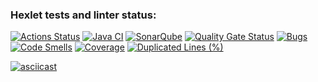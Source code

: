 ### Hexlet tests and linter status:
[![Actions Status](https://github.com/KulikovGM/java-project-71/actions/workflows/hexlet-check.yml/badge.svg)](https://github.com/KulikovGM/java-project-71/actions)
[![Java CI](https://github.com/KulikovGM/java-project-71/actions/workflows/main.yml/badge.svg)](https://github.com/KulikovGM/java-project-71/actions/workflows/main.yml)
[![SonarQube](https://github.com/KulikovGM/java-project-71/actions/workflows/build.yml/badge.svg)](https://github.com/KulikovGM/java-project-71/actions/workflows/build.yml)
[![Quality Gate Status](https://sonarcloud.io/api/project_badges/measure?project=KulikovGM_java-project-71&metric=alert_status)](https://sonarcloud.io/summary/new_code?id=KulikovGM_java-project-71)
[![Bugs](https://sonarcloud.io/api/project_badges/measure?project=KulikovGM_java-project-71&metric=bugs)](https://sonarcloud.io/summary/new_code?id=KulikovGM_java-project-71)
[![Code Smells](https://sonarcloud.io/api/project_badges/measure?project=KulikovGM_java-project-71&metric=code_smells)](https://sonarcloud.io/summary/new_code?id=KulikovGM_java-project-71)
[![Coverage](https://sonarcloud.io/api/project_badges/measure?project=KulikovGM_java-project-71&metric=coverage)](https://sonarcloud.io/summary/new_code?id=KulikovGM_java-project-71)
[![Duplicated Lines (%)](https://sonarcloud.io/api/project_badges/measure?project=KulikovGM_java-project-71&metric=duplicated_lines_density)](https://sonarcloud.io/summary/new_code?id=KulikovGM_java-project-71)

[![asciicast](https://asciinema.org/a/ZvHomQEDT3YsU56WvDgDtM0kp.svg)](https://asciinema.org/a/ZvHomQEDT3YsU56WvDgDtM0kp)
